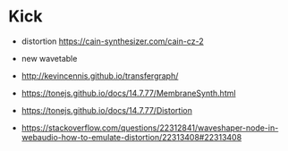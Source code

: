 # Kick

- distortion https://cain-synthesizer.com/cain-cz-2
- new wavetable

- http://kevincennis.github.io/transfergraph/

- https://tonejs.github.io/docs/14.7.77/MembraneSynth.html
- https://tonejs.github.io/docs/14.7.77/Distortion
- https://stackoverflow.com/questions/22312841/waveshaper-node-in-webaudio-how-to-emulate-distortion/22313408#22313408
